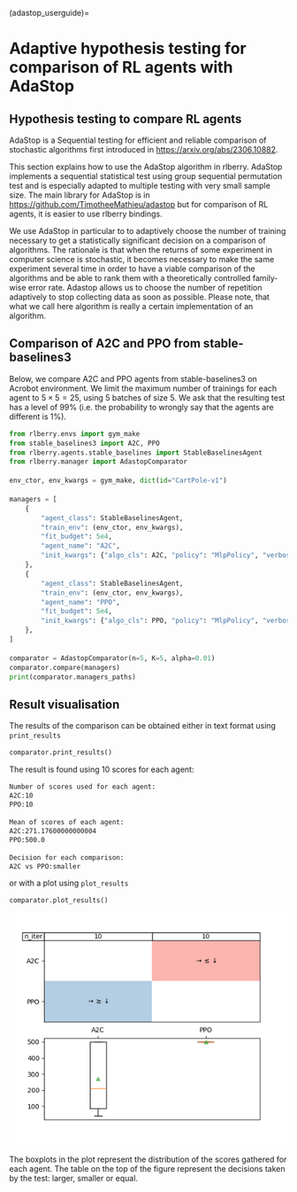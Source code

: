 (adastop_userguide)=


# Adaptive hypothesis testing for comparison of RL agents with AdaStop



## Hypothesis testing to compare RL agents

AdaStop is a Sequential testing for efficient and reliable comparison of stochastic algorithms first introduced in <https://arxiv.org/abs/2306.10882>.

This section explains how to use the AdaStop algorithm in rlberry. AdaStop implements a sequential statistical test using group sequential permutation test and is especially adapted to multiple testing with very small sample size. The main library for AdaStop is in <https://github.com/TimotheeMathieu/adastop> but for comparison of RL agents, it is easier to use rlberry bindings.

We use AdaStop in particular to to adaptively choose the number of training necessary to get a statistically significant decision on a comparison of algorithms. The rationale is that when the returns of some experiment in computer science is stochastic, it becomes necessary to make the same experiment several time in order to have a viable comparison of the algorithms and be able to rank them with a theoretically controlled family-wise error rate. Adastop allows us to choose the number of repetition adaptively to stop collecting data as soon as possible. Please note, that what we call here algorithm is really a certain implementation of an algorithm.



## Comparison of A2C and PPO from stable-baselines3

Below, we compare A2C and PPO agents from stable-baselines3 on Acrobot environment. We limit the maximum number of trainings for each agent to $5\times 5 = 25$, using $5$ batches of size $5$. We ask that the resulting test has a level of $99\%$ (i.e. the probability to wrongly say that the agents are different is $1\%$).

```python
from rlberry.envs import gym_make
from stable_baselines3 import A2C, PPO
from rlberry.agents.stable_baselines import StableBaselinesAgent
from rlberry.manager import AdastopComparator

env_ctor, env_kwargs = gym_make, dict(id="CartPole-v1")

managers = [
    {
        "agent_class": StableBaselinesAgent,
        "train_env": (env_ctor, env_kwargs),
        "fit_budget": 5e4,
        "agent_name": "A2C",
        "init_kwargs": {"algo_cls": A2C, "policy": "MlpPolicy", "verbose": 1},
    },
    {
        "agent_class": StableBaselinesAgent,
        "train_env": (env_ctor, env_kwargs),
        "agent_name": "PPO",
        "fit_budget": 5e4,
        "init_kwargs": {"algo_cls": PPO, "policy": "MlpPolicy", "verbose": 1},
    },
]

comparator = AdastopComparator(n=5, K=5, alpha=0.01)
comparator.compare(managers)
print(comparator.managers_paths)
```

## Result visualisation

The results of the comparison can be obtained either in text format using `print_results`

```python
comparator.print_results()
```

The result is found using 10 scores for each agent:
```
Number of scores used for each agent:
A2C:10
PPO:10

Mean of scores of each agent:
A2C:271.17600000000004
PPO:500.0

Decision for each comparison:
A2C vs PPO:smaller
```


or with a plot using `plot_results`

```python
comparator.plot_results()
```

![](adastop_boxplots.png)

The boxplots in the plot represent the distribution of the scores gathered for each agent. The table on the top of the figure represent the decisions taken by the test: larger, smaller or equal.
